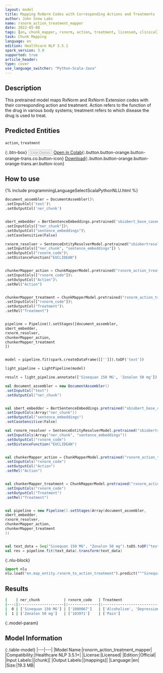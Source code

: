 ```yaml
---
layout: model
title: Mapping RxNorm Codes with Corresponding Actions and Treatments
author: John Snow Labs
name: rxnorm_action_treatment_mapper
date: 2022-05-08
tags: [en, chunk_mapper, rxnorm, action, treatment, licensed, clinical]
task: Chunk Mapping
language: en
edition: Healthcare NLP 3.5.1
spark_version: 3.0
supported: true
article_header:
type: cover
use_language_switcher: "Python-Scala-Java"
---
```



## Description


This pretrained model maps RxNorm and RxNorm Extension codes with their corresponding action and treatment. Action refers to the function of the drug in various body systems; treatment refers to which disease the drug is used to treat.


## Predicted Entities


`action`, `treatment`


{:.btn-box}
<button class="button button-orange" disabled>Live Demo</button>
[Open in Colab](https://colab.research.google.com/github/JohnSnowLabs/spark-nlp-workshop/blob/master/tutorials/Certification_Trainings/Healthcare/26.Chunk_Mapping.ipynb){:.button.button-orange.button-orange-trans.co.button-icon}
[Download](https://s3.amazonaws.com/auxdata.johnsnowlabs.com/clinical/models/rxnorm_action_treatment_mapper_en_3.5.1_3.0_1652043181565.zip){:.button.button-orange.button-orange-trans.arr.button-icon}


## How to use


<div class="tabs-box" markdown="1">
{% include programmingLanguageSelectScalaPythonNLU.html %}

```python
document_assembler = DocumentAssembler()\
.setInputCol('text')\
.setOutputCol('ner_chunk')


sbert_embedder = BertSentenceEmbeddings.pretrained('sbiobert_base_cased_mli', 'en','clinical/models')\
.setInputCols(["ner_chunk"])\
.setOutputCol("sentence_embeddings")\
.setCaseSensitive(False)

rxnorm_resolver = SentenceEntityResolverModel.pretrained("sbiobertresolve_rxnorm_augmented","en", "clinical/models") \
.setInputCols(["ner_chunk", "sentence_embeddings"]) \
.setOutputCol("rxnorm_code")\
.setDistanceFunction("EUCLIDEAN")


chunkerMapper_action = ChunkMapperModel.pretrained("rxnorm_action_treatment_mapper", "en", "clinical/models")\
.setInputCols(["rxnorm_code"])\
.setOutputCol("Action")\
.setRel("Action") 


chunkerMapper_treatment = ChunkMapperModel.pretrained("rxnorm_action_treatment_mapper", "en", "clinical/models")\
.setInputCols(["rxnorm_code"])\
.setOutputCol("Treatment")\
.setRel("Treatment") 


pipeline = Pipeline().setStages([document_assembler,
sbert_embedder,
rxnorm_resolver,
chunkerMapper_action,
chunkerMapper_treatment
])


model = pipeline.fit(spark.createDataFrame([['']]).toDF('text')) 

light_pipeline = LightPipeline(model)

result = light_pipeline.annotate(['Sinequan 150 MG', 'Zonalon 50 mg'])
```
```scala
val document_assembler = new DocumentAssembler()
.setInputCol("text")
.setOutputCol("ner_chunk")


val sbert_embedder = BertSentenceEmbeddings.pretrained("sbiobert_base_cased_mli", "en","clinical/models")
.setInputCols(Array("ner_chunk"))
.setOutputCol("sentence_embeddings")
.setCaseSensitive(False)

val rxnorm_resolver = SentenceEntityResolverModel.pretrained("sbiobertresolve_rxnorm_augmented","en", "clinical/models")
.setInputCols(Array("ner_chunk", "sentence_embeddings"))
.setOutputCol("rxnorm_code")
.setDistanceFunction("EUCLIDEAN")


val chunkerMapper_action = ChunkMapperModel.pretrained("rxnorm_action_treatment_mapper", "en", "clinical/models"))
.setInputCols("rxnorm_code")
.setOutputCol("Action")
.setRel("Action") 


val chunkerMapper_treatment = ChunkMapperModel.pretrained("rxnorm_action_treatment_mapper", "en", "clinical/models"))
.setInputCols("rxnorm_code")
.setOutputCol("Treatment")
.setRel("Treatment") 


val pipeline = new Pipeline().setStages(Array(document_assembler,
sbert_embedder,
rxnorm_resolver,
chunkerMapper_action,
chunkerMapper_treatment
))


val text_data = Seq("Sinequan 150 MG", "Zonalon 50 mg").toDS.toDF("text")
val res = pipeline.fit(text_data).transform(text_data)
```


{:.nlu-block}
```python
import nlu
nlu.load("en.map_entity.rxnorm_to_action_treatment").predict("""Sinequan 150 MG""")
```

</div>


## Results


```bash
|    | ner_chunk           | rxnorm_code   | Treatment                                                                      | Action                                                                 |
|---:|:--------------------|:--------------|:-------------------------------------------------------------------------------|:-----------------------------------------------------------------------|
|  0 | ['Sinequan 150 MG'] | ['1000067']   | ['Alcoholism', 'Depression', 'Neurosis', 'Anxiety&Panic Attacks', 'Psychosis'] | ['Antidepressant', 'Anxiolytic', 'Psychoanaleptics', 'Sedative']       |
|  1 | ['Zonalon 50 mg']   | ['103971']    | ['Pain']                                                                       | ['Analgesic', 'Analgesic (Opioid)', 'Analgetic', 'Opioid', 'Vitamins'] |


```


{:.model-param}
## Model Information


{:.table-model}
|---|---|
|Model Name:|rxnorm_action_treatment_mapper|
|Compatibility:|Healthcare NLP 3.5.1+|
|License:|Licensed|
|Edition:|Official|
|Input Labels:|[chunk]|
|Output Labels:|[mappings]|
|Language:|en|
|Size:|19.3 MB|
<!--stackedit_data:
eyJoaXN0b3J5IjpbMjA4MDQ2NDcyNywtMTE5NjM3NzMyOV19
-->
